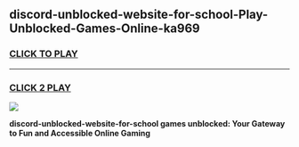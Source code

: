 
## discord-unblocked-website-for-school-Play-Unblocked-Games-Online-ka969
<h3>
<a href="https://premium76.site?title=discord-unblocked-website-for-school&ref=25A">CLICK TO PLAY</a></h3>
<hr>

<h3>
<a href="https://premium76.site?title=discord-unblocked-website-for-school&ref=25A">CLICK 2 PLAY</a>
  
</h3>

<a href="https://premium76.site?title=discord-unblocked-website-for-school&ref=25A"><img src="https://clearcache.store/games.png"></a>


**discord-unblocked-website-for-school games unblocked: Your Gateway to Fun and Accessible Online Gaming**
